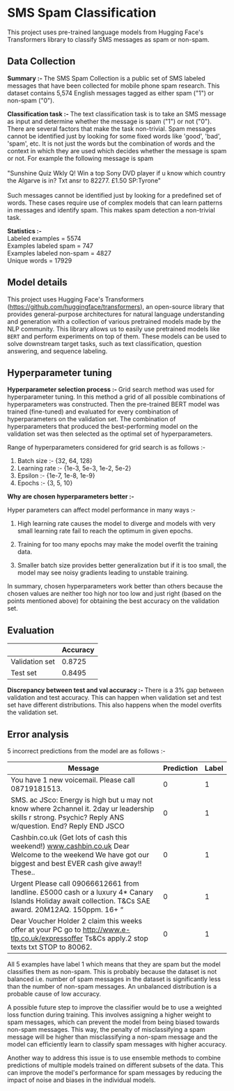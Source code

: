 # SMS Spam Classification 

This project uses pre-trained language models from Hugging Face's Transformers library to classify SMS messages as spam or non-spam.

## Data Collection

<b>Summary :- </b>The SMS Spam Collection is a public set of SMS labeled messages that have been collected for mobile phone spam research. This dataset contains 5,574 English messages tagged as either spam ("1") or non-spam ("0").

<b>Classification task :- </b>The text classification task is to take an SMS message as input and determine whether the message is spam ("1") or not ("0"). There are several factors that make the task non-trivial. Spam messages cannot be identified just by looking for some fixed words like 'good', 'bad', 'spam', etc. It is not just the words but the combination of words and the context in which they are used which decides whether the message is spam or not. For example the following message is spam <br><br>
"Sunshine Quiz Wkly Q! Win a top Sony DVD player if u know which country the Algarve is in? Txt ansr to 82277. £1.50 SP:Tyrone"<br><br>
Such messages cannot be identified just by looking for a predefined set of words. These cases require use of complex models that can learn patterns in messages and identify spam. This makes spam detection a non-trivial task.

<b>Statistics :-</b><br>
Labeled examples = 5574<br>
Examples labeled spam = 747<br>
Examples labeled non-spam = 4827<br>
Unique words = 17929<br>

## Model details

This project uses Hugging Face's Transformers (https://github.com/huggingface/transformers), an open-source library that provides general-purpose architectures for natural language understanding and generation with a collection of various pretrained models made by the NLP community. This library allows us to easily use pretrained models like `BERT` and perform experiments on top of them. These models can be used to solve downstream target tasks, such as text classification, question answering, and sequence labeling.

## Hyperparameter tuning

<b>Hyperparameter selection process :- </b>Grid search method was used for hyperparameter tuning. In this method a grid of all possible combinations of hyperparameters was constructed. Then the pre-trained BERT model was trained (fine-tuned) and evaluated for every combination of hyperparameters on the validation set. The combination of hyperparameters that produced the best-performing model on the validation set was then selected as the optimal set of hyperparameters.

Range of hyperparameters considered for grid search is as follows :-

1. Batch size :- {32, 64, 128}
2. Learning rate :- {1e-3, 5e-3, 1e-2, 5e-2}
3. Epsilon :- {1e-7, 1e-8, 1e-9}
4. Epochs :- {3, 5, 10}

<b>Why are chosen hyperparameters better :-</b>

Hyper parameters can affect model performance in many ways :-

1. High learning rate causes the model to diverge and models with very small learning rate fail to reach the optimum in given epochs.

2. Training for too many epochs may make the model overfit the training data.

3. Smaller batch size provides better generalization but if it is too small, the model may see noisy gradients leading to unstable training.

In summary, chosen hyperparameters work better than others because the chosen values are neither too high nor too low and just right (based on the points mentioned above) for obtaining the best accuracy on the validation set.

## Evaluation

| | Accuracy |
| --- | --- |
| Validation set | 0.8725 |
| Test set | 0.8495 |

<b>Discrepancy between test and val accuracy :- </b>There is a 3% gap between validation and test accuracy. This can happen when validation set and test set have different distributions. This also happens when the model overfits the validation set.

## Error analysis

5 incorrect predictions from the model are as follows :-

| Message | Prediction | Label |
| --- | --- | --- |
| You have 1 new voicemail. Please call 08719181513. | 0 | 1 |
| SMS. ac JSco: Energy is high but u may not know where 2channel it. 2day ur leadership skills r strong. Psychic? Reply ANS w/question. End? Reply END JSCO | 0 | 1 |
| Cashbin.co.uk (Get lots of cash this weekend!) www.cashbin.co.uk Dear Welcome to the weekend We have got our biggest and best EVER cash give away!! These.. | 0 | 1 |
| Urgent Please call 09066612661 from landline. £5000 cash or a luxury 4* Canary Islands Holiday await collection. T&Cs SAE award. 20M12AQ. 150ppm. 16+ “ | 0 | 1 |
| Dear Voucher Holder 2 claim this weeks offer at your PC go to http://www.e-tlp.co.uk/expressoffer Ts&Cs apply.2 stop texts txt STOP to 80062. | 0 | 1 |

All 5 examples have label 1 which means that they are spam but the model classifies them as non-spam. This is probably because the dataset is not balanced i.e. number of spam messages in the dataset is significantly less than the number of non-spam messages. An unbalanced distribution is a probable cause of low accuracy.

A possible future step to improve the classifier would be to use a weighted loss function during training. This involves assigning a higher weight to spam messages, which can prevent the model from being biased towards non-spam messages. This way, the penalty of misclassifying a spam message will be higher than misclassifying a non-spam message and the model can efficiently learn to classify spam messages with higher accuracy.

Another way to address this issue is to use ensemble methods to combine predictions of multiple models trained on different subsets of the data. This can improve the model's performance for spam messages by reducing the impact of noise and biases in the individual models.
